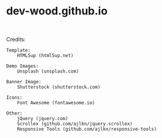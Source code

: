 # dev-wood.github.io
<br>

Credits:

	Template:
		HTML5up (html5up.net)

	Demo Images:
		Unsplash (unsplash.com)
	
	Banner Image:
		Shutterstock (shutterstock.com)

	Icons:
		Font Awesome (fontawesome.io)

	Other:
		jQuery (jquery.com)
		Scrollex (github.com/ajlkn/jquery.scrollex)
		Responsive Tools (github.com/ajlkn/responsive-tools)
